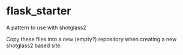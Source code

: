# flask_starter
A pattern to use with shotglass2

Copy these files into a new (empty?) repository when creating a new shotglass2 based site.
